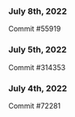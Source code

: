### July 8th, 2022

Commit #55919

### July 5th, 2022

Commit #314353


### July 4th, 2022

Commit #72281
